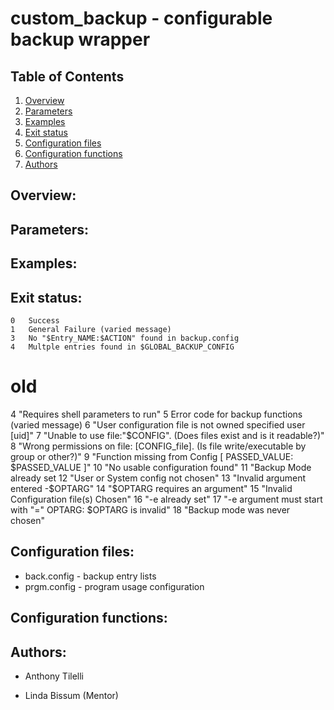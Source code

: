 # custom_backup - configurable backup wrapper

## Table of Contents
1. [Overview](#Overview)
2. [Parameters](#Parameters)
3. [Examples](#Examples)
4. [Exit status](#Exit_status)
5. [Configuration files](#Configuration_files)
6. [Configuration functions](#Configuration_functions)
7. [Authors](#Authors)

## Overview:                 <a name="Overview"></a>

## Parameters:               <a name="Parameters"></a>

## Examples:                 <a name="Examples"></a>

## Exit status:
<a name="Exit_status"></a>

    0   Success
    1   General Failure (varied message)
    3   No "$Entry_NAME:$ACTION" found in backup.config
    4   Multple entries found in $GLOBAL_BACKUP_CONFIG
# old

  4   "Requires shell parameters to run"
  5   Error code for backup functions (varied message)
  6   "User configuration file is not owned specified user [uid]"
  7   "Unable to use file:\"$CONFIG\". (Does files exist and is it readable?)"
  8   "Wrong permissions on file: [CONFIG_file]. (Is file write/executable by group or other?)"
  9   "Function missing from Config [ PASSED_VALUE: $PASSED_VALUE ]"
  10  "No usable configuration found"
  11  "Backup Mode already set
  12  "User or System config not chosen"
  13  "Invalid argument entered -$OPTARG"
  14  "$OPTARG requires an argument"
  15  "Invalid Configuration file(s) Chosen"
  16  "-e already set"
  17  "-e argument must start with \"=\" OPTARG: $OPTARG is invalid"
  18  "Backup mode was never chosen"

## Configuration files:      <a name="Configuration_files"></a>
 - back.config - backup entry lists
 - prgm.config - program usage configuration


## Configuration functions:  <a name="Configuration_functions"></a>

## Authors:                  <a name="Authors"></a>
- Anthony Tilelli

- Linda Bissum (Mentor)
